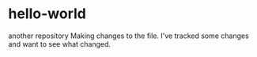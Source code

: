 # hello-world
another repository
Making changes to the file. I've tracked some changes and want to see what changed. 

